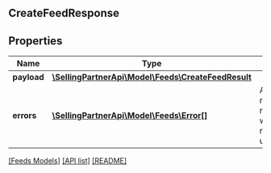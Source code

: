 ## CreateFeedResponse

## Properties

Name | Type | Description | Notes
------------ | ------------- | ------------- | -------------
**payload** | [**\SellingPartnerApi\Model\Feeds\CreateFeedResult**](CreateFeedResult.md) |  | [optional]
**errors** | [**\SellingPartnerApi\Model\Feeds\Error[]**](Error.md) | A list of error responses returned when a request is unsuccessful. | [optional]

[[Feeds Models]](../) [[API list]](../../Api) [[README]](../../../README.md)

